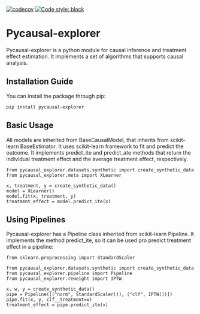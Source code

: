 [![codecov](https://codecov.io/gh/gotolino/pycausal-explorer/branch/main/graph/badge.svg?token=5W6KVR73GJ)](https://codecov.io/gh/gotolino/pycausal-explorer)
[![Code style: black](https://img.shields.io/badge/code%20style-black-000000.svg)](https://github.com/psf/black)

# Pycausal-explorer #

Pycausal-explorer is a python module for causal inference and treatment effect estimation. It implements a set of 
algorithms that supports causal analysis.

## Installation Guide ##

You can install the package through pip:

``pip install pycausal-explorer``

## Basic Usage ##
All models are inherited from BaseCausalModel, that inherits from scikit-learn BaseEstimator. 
It uses scikit-learn framework to fit and predict the outcome. It implements predict_ite and predict_ate
methods that return the individual treatment effect and the average treatment effect, respectively.
```
from pycausal_explorer.datasets.synthetic import create_synthetic_data
from pycausal_explorer.meta import XLearner

x, treatment, y = create_synthetic_data()
model = XLearner()
model.fit(x, treatment, y)
treatment_effect = model.predict_ite(x)
```

## Using Pipelines ##

Pycausal-explorer has a Pipeline class inherited from scikit-learn Pipeline. 
It implements the method predict_ite, so it can be used pro predict treatment effect in a pipeline:
```
from sklearn.preprocessing import StandardScaler

from pycausal_explorer.datasets.synthetic import create_synthetic_data
from pycausal_explorer.pipeline import Pipeline
from pycausal_explorer.reweight import IPTW

x, w, y = create_synthetic_data()
pipe = Pipeline([("norm", StandardScaler()), ("clf", IPTW())])
pipe.fit(x, y, clf__treatment=w)
treatment_effect = pipe.predict_ite(x)
```
